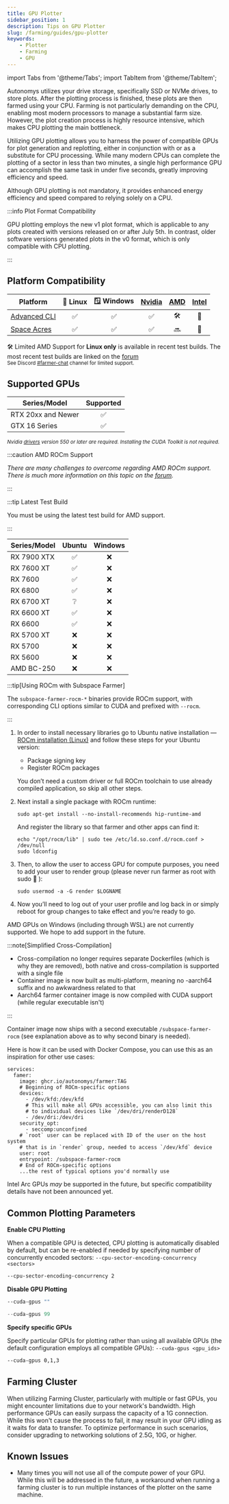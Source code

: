```yaml
---
title: GPU Plotter
sidebar_position: 1
description: Tips on GPU Plotter
slug: /farming/guides/gpu-plotter
keywords:
    - Plotter
    - Farming
    - GPU
---
```


import Tabs from '@theme/Tabs';
import TabItem from '@theme/TabItem';

Autonomys utilizes your drive storage, specifically SSD or NVMe drives, to store plots. After the plotting process is finished, these plots are then farmed using your CPU. Farming is not particularly demanding on the CPU, enabling most modern processors to manage a substantial farm size. However, the plot creation process is highly resource intensive, which makes CPU plotting the main bottleneck.

Utilizing GPU plotting allows you to harness the power of compatible GPUs for plot generation and replotting, either in conjunction with or as a substitute for CPU processing. While many modern CPUs can complete the plotting of a sector in less than two minutes, a single high performance GPU can accomplish the same task in under five seconds, greatly improving efficiency and speed.

Although GPU plotting is not mandatory, it provides enhanced energy efficiency and speed compared to relying solely on a CPU.


:::info Plot Format Compatibility

GPU plotting employs the new v1 plot format, which is applicable to any plots created with versions released on or after July 5th. In contrast, older software versions generated plots in the v0 format, which is only compatible with CPU plotting.

:::


## Platform Compatibility

| Platform | 🐧 Linux | 🪟 Windows | [Nvidia](/farming/guides/gpu-plotter?brand=nvidia#supported-gpus) | [AMD](/farming/guides/gpu-plotter?brand=amd#supported-gpus) | [Intel](/farming/guides/gpu-plotter?brand=intel#supported-gpus) |
|---|:-:|:-:|:-:|:-:|:-:|
| [Advanced CLI](https://github.com/autonomys/subspace/releases) | ✅ | ✅ |✅ | 🛠️ | 🔮 |
| [Space Acres](https://github.com/autonomys/space-acres/releases) | ✅ | ✅ | ✅ | 🔜 | 🔮 |

🛠️ Limited AMD Support for **Linux only** is available in recent test builds. The most recent test builds are linked on the [forum](https://forum.autonomys.xyz/t/rocm-gpu-support-amd/4440)
<br />
<small>See Discord [#farmer-chat](https://discord.com/channels/864285291518361610/1062507270539321485) channel for limited support.</small>


## Supported GPUs

<Tabs queryString="brand">


<TabItem value="nvidia" label="Nvidia" queryString="nvidia" default>


| Series/Model | Supported |
|---|:--:|
| RTX 20xx and Newer | ✅ |
| GTX 16 Series | ✅ |


<small>*Nvidia [drivers](https://developer.nvidia.com/cuda-downloads) version 550 or later are required. Installing the CUDA Toolkit is not required.*</small>

</TabItem>

<TabItem value="amd" label="AMD" default>

:::caution AMD ROCm Support

*There are many challenges to overcome regarding AMD ROCm support. There is much more information on this topic on the [forum](https://forum.autonomys.xyz/t/rocm-gpu-support-amd/4440).*

:::

:::tip Latest Test Build

You must be using the latest test build for AMD support.

:::

| Series/Model | Ubuntu |Windows |
|---|:---:|:---:|
| RX 7900 XTX | ✅ | ❌ |
| RX 7600 XT | ✅ | ❌ |
| RX 7600 | ✅ | ❌ |
| RX 6800 | ✅ | ❌ |
| RX 6700 XT | ❔ | ❌ |
| RX 6600 XT | ✅ | ❌ |
| RX 6600 | ✅ | ❌ |
| RX 5700 XT | ❌ | ❌ |
| RX 5700 | ❌ | ❌ |
| RX 5600 | ❌ | ❌ |
| AMD BC-250 | ❌ | ❌ |


<Tabs groupId="OS">

<TabItem value="linux" label="🐧 Ubuntu" default>

:::tip[Using ROCm with Subspace Farmer]

The `subspace-farmer-rocm-*` binaries provide ROCm support, with corresponding CLI options similar to CUDA and prefixed with `--rocm`.

:::

1.  In order to install necessary libraries go to Ubuntu native installation — [ROCm installation (Linux)](https://rocm.docs.amd.com/projects/install-on-linux/en/docs-6.2.2/install/native-install/ubuntu.html) and follow these steps for your Ubuntu version:

    - Package signing key
    - Register ROCm packages

    You don’t need a custom driver or full ROCm toolchain to use already compiled application, so skip all other steps.

2.  Next install a single package with ROCm runtime:

    ```text
    sudo apt-get install --no-install-recommends hip-runtime-amd
    ```
    And register the library so that farmer and other apps can find it:

    ```text
    echo "/opt/rocm/lib" | sudo tee /etc/ld.so.conf.d/rocm.conf > /dev/null
    sudo ldconfig
    ```

3.  Then, to allow the user to access GPU for compute purposes, you need to add your user to render group (please never run farmer as root with sudo :pray: ):

    ```text
    sudo usermod -a -G render $LOGNAME
    ```

4.  Now you’ll need to log out of your user profile and log back in or simply reboot for group changes to take effect and you’re ready to go.

</TabItem>

<TabItem value="windows" label="🪟 Windows">

AMD GPUs on Windows (including through WSL) are not currently supported. We hope to add support in the future.

</TabItem>

<TabItem value="docker" label="🐳 Docker">

:::note[Simplified Cross-Compilation]

- Cross-compilation no longer requires separate Dockerfiles (which is why they are removed), both native and cross-compilation is supported with a single file
- Container image is now built as multi-platform, meaning no -aarch64 suffix and no awkwardness related to that
- Aarch64 farmer container image is now compiled with CUDA support (while regular executable isn't)

:::

Container image now ships with a second executable `/subspace-farmer-rocm` (see explanation above as to why second binary is needed).

Here is how it can be used with Docker Compose, you can use this as an inspiration for other use cases:

```text
services:
  famer:
    image: ghcr.io/autonomys/farmer:TAG
    # Beginning of ROCm-specific options
    devices:
      - /dev/kfd:/dev/kfd
      # This will make all GPUs accessible, you can also limit this
      # to individual devices like `/dev/dri/renderD128`
      - /dev/dri:/dev/dri
    security_opt:
      - seccomp:unconfined
    # `root` user can be replaced with ID of the user on the host system
    # that is in `render` group, needed to access `/dev/kfd` device
    user: root
    entrypoint: /subspace-farmer-rocm
    # End of ROCm-specific options
    ...the rest of typical options you'd normally use
```
</TabItem>


</Tabs>

</TabItem>

<TabItem value="intel" label="Intel" default>

Intel Arc GPUs *may* be supported in the future, but specific compatibility details have not been announced yet.

</TabItem>

</Tabs>

## Common Plotting Parameters

**Enable CPU Plotting**

When a compatible GPU is detected, CPU plotting is automatically disabled by default, but can be re-enabled if needed by specifying number of concurrently encoded sectors: `--cpu-sector-encoding-concurrency <sectors>`

  ```bash
  --cpu-sector-encoding-concurrency 2
  ```

**Disable GPU Plotting**

  ```bash title="Linux"
  --cuda-gpus ""
  ```

  ```powershell title="Windows"
  --cuda-gpus 99
  ```

**Specify specific GPUs**

Specify particular GPUs for plotting rather than using all available GPUs (the default configuration employs all compatible GPUs): `--cuda-gpus <gpu_ids>`

  ```bash
  --cuda-gpus 0,1,3
  ```

</details>

## Farming Cluster
  
When utilizing Farming Cluster, particularly with multiple or fast GPUs, you might encounter limitations due to your network's bandwidth. High performance GPUs can easily surpass the capacity of a 1G connection. While this won't cause the process to fail, it may result in your GPU idling as it waits for data to transfer. To optimize performance in such scenarios, consider upgrading to networking solutions of 2.5G, 10G, or higher.


## Known Issues

- Many times you will not use all of the compute power of your GPU. While this will be addressed in the future, a workaround when running a farming cluster is to run multiple instances of the plotter on the same machine.